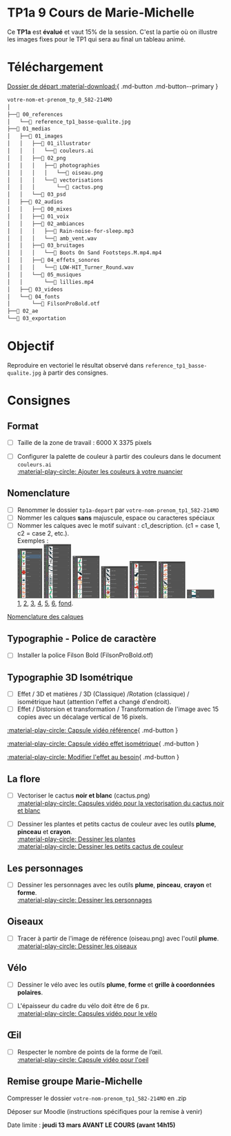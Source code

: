 # TP1a 9 Cours de Marie-Michelle

Ce **TP1a** est **évalué** et vaut 15% de la session. 
C'est la partie où on illustre les images fixes pour le TP1 qui sera au final un tableau animé.

# Téléchargement

[Dossier de départ :material-download:](./tp1a-depart.zip){ .md-button .md-button--primary }

```txt
votre-nom-et-prenom_tp_0_582-214MO
│
├──📁 00_references
│   └──📄 reference_tp1_basse-qualite.jpg
├──📁 01_medias
│   ├──📁 01_images
│   │   ├──📁 01_illustrator
│   │   │   └──📄 couleurs.ai
│   │   ├──📁 02_png
│   │   │   ├──📁 photographies
│   │   │   │   └──📄 oiseau.png
│   │   │   └──📁 vectorisations
│   │   │       └──📄 cactus.png
│   │   └──📁 03_psd
│   ├──📁 02_audios
│   │   ├──📁 00_mixes
│   │   ├──📁 01_voix
│   │   ├──📁 02_ambiances
│   │   │   ├──📄 Rain-noise-for-sleep.mp3
│   │   │   └──📄 amb_vent.wav
│   │   ├──📁 03_bruitages
│   │   │   └──📄 Boots On Sand Footsteps.M.mp4.mp4
│   │   ├──📁 04_effets_sonores
│   │   │   └──📄 LOW-HIT_Turner_Round.wav
│   │   └──📁 05_musiques
│   │       └──📄 lillies.mp4
│   ├──📁 03_videos
│   └──📁 04_fonts
│       └──📄 FilsonProBold.otf
├──📁 02_ae
└──📁 03_exportation
```

# Objectif

Reproduire en vectoriel le résultat observé dans `reference_tp1_basse-qualite.jpg` à partir des consignes.

# Consignes

## Format

- [ ] Taille de la zone de travail : 6000 X 3375 pixels
- [ ] Configurer la palette de couleur à partir des couleurs dans le document `couleurs.ai` <br>
[:material-play-circle: Ajouter les couleurs à votre nuancier](https://cmontmorency365-my.sharepoint.com/:v:/g/personal/flpilote_cmontmorency_qc_ca/EQDA8wHLT-dOgQFiAhko6rgBtkzuHq7hBAcEN96dDM_byg?nav=eyJyZWZlcnJhbEluZm8iOnsicmVmZXJyYWxBcHAiOiJPbmVEcml2ZUZvckJ1c2luZXNzIiwicmVmZXJyYWxBcHBQbGF0Zm9ybSI6IldlYiIsInJlZmVycmFsTW9kZSI6InZpZXciLCJyZWZlcnJhbFZpZXciOiJNeUZpbGVzTGlua0NvcHkifX0&e=KcxAbM)





## Nomenclature

- [ ] Renommer le dossier `tp1a-depart` par `votre-nom-prenom_tp1_582-214MO` 
- [ ] Nommer les calques **sans** majuscule, espace ou caracteres spéciaux
- [ ] Nommer les calques avec le motif suivant : c1_description. (c1 = case 1, c2 = case 2, etc.). <br>Exemples : <br><img src="capture-1.png" data-zoom-image="data-zoom-image" style="width:12%;"> <img src="capture-2.png" data-zoom-image="data-zoom-image" style="width:13%;;"> <img src="capture-3.png" data-zoom-image="data-zoom-image" style="width:13%;"> <img src="capture-4.png" data-zoom-image="data-zoom-image" style="width:13%;"> <img src="capture-5.png" data-zoom-image="data-zoom-image" style="width:13%;"> <img src="capture-6.png" data-zoom-image="data-zoom-image" style="width:13%;"> <img src="capture-bg.png" data-zoom-image="data-zoom-image" style="width:13%;"> <br>
    [1](capture-1.png), [2](capture-2.png), [3](capture-3.png), [4](capture-4.png), [5](capture-5.png), [6](capture-6.png), [fond](capture-bg.png).

[Nomenclature des calques](https://cmontmorency365.sharepoint.com/:f:/s/TIM-582214-Animation2d77/EhR-OzQO_t1KkGjAf0Wu6nMB38jUZ55LbFHtxw4f33XqFg?e=eZSTew)





## Typographie - Police de caractère
- [ ] Installer la police Filson Bold (FilsonProBold.otf)





## Typographie 3D Isométrique

- [ ] Effet / 3D et matières / 3D (Classique) /Rotation (classique) / isométrique haut (attention l'effet a changé d'endroit).
- [ ] Effet / Distorsion et transformation / Transformation de l'image avec 15 copies avec un décalage vertical de 16 pixels.
      
[:material-play-circle: Capsule vidéo référence](https://cmontmorency365.sharepoint.com/:v:/s/TIM-582214-Animation2d77/EcDgSLdxIqFGtxtUf-NnYUIBydssqkdAZ7lnx6CHJUIw0A?e=KoepdA){ .md-button }   

[:material-play-circle: Capsule vidéo effet isométrique](https://cmontmorency365.sharepoint.com/:v:/s/TIM-582214-Animation2d77/EWhHJDR4d8dLqQk6Ydf5JwIByxBq09dSlQE-TyI3ey6nsQ?e=6DPhiI){ .md-button } 

[:material-play-circle: Modifier l'effet au besoin](https://cmontmorency365.sharepoint.com/:v:/s/TIM-582214-Animation2d77/EZakrA8bd5pDl5icN3ZK-fUBBsJ8RFupt5gy5ARiQodK-A?e=MFbF0p){ .md-button }   





## La flore

- [ ] Vectoriser le cactus **noir et blanc** (cactus.png) <br>
[:material-play-circle: Capsules vidéo pour la vectorisation du cactus noir et blanc](https://cmontmorency365-my.sharepoint.com/:v:/g/personal/flpilote_cmontmorency_qc_ca/Ec6tAP8VMuxKod2-BHmi7qMBkNxP77IyzmJRVJbW0szlXw?nav=eyJyZWZlcnJhbEluZm8iOnsicmVmZXJyYWxBcHAiOiJPbmVEcml2ZUZvckJ1c2luZXNzIiwicmVmZXJyYWxBcHBQbGF0Zm9ybSI6IldlYiIsInJlZmVycmFsTW9kZSI6InZpZXciLCJyZWZlcnJhbFZpZXciOiJNeUZpbGVzTGlua0NvcHkifX0&e=Sa90lF)

- [ ] Dessiner les plantes et petits cactus de couleur avec les outils **plume**, **pinceau** et **crayon**. <br>
[:material-play-circle: Dessiner les plantes](https://cmontmorency365-my.sharepoint.com/:v:/g/personal/flpilote_cmontmorency_qc_ca/EaPTJx4EgjZDnCUIJidsn6wBOR5LjQFw5SswHnuHf7itZw?nav=eyJyZWZlcnJhbEluZm8iOnsicmVmZXJyYWxBcHAiOiJPbmVEcml2ZUZvckJ1c2luZXNzIiwicmVmZXJyYWxBcHBQbGF0Zm9ybSI6IldlYiIsInJlZmVycmFsTW9kZSI6InZpZXciLCJyZWZlcnJhbFZpZXciOiJNeUZpbGVzTGlua0NvcHkifX0&e=aWp5hV)<br>
[:material-play-circle: Dessiner les petits cactus de couleur](https://cmontmorency365-my.sharepoint.com/:v:/g/personal/flpilote_cmontmorency_qc_ca/EVgXZrtVe-hMmCmTK8lqiJcBZNHEq78aw_lfoTpjvEq4eg?nav=eyJyZWZlcnJhbEluZm8iOnsicmVmZXJyYWxBcHAiOiJPbmVEcml2ZUZvckJ1c2luZXNzIiwicmVmZXJyYWxBcHBQbGF0Zm9ybSI6IldlYiIsInJlZmVycmFsTW9kZSI6InZpZXciLCJyZWZlcnJhbFZpZXciOiJNeUZpbGVzTGlua0NvcHkifX0&e=DUFkak)




## Les personnages

- [ ] Dessiner les personnages avec les outils **plume**, **pinceau**, **crayon** et **forme**. <br>
[:material-play-circle: Dessiner les personnages](https://cmontmorency365-my.sharepoint.com/:v:/g/personal/flpilote_cmontmorency_qc_ca/EXGhiE0gOSJFvcmZcBn7LaABg8AXSy-7NTnPtwVv2yumPA?nav=eyJyZWZlcnJhbEluZm8iOnsicmVmZXJyYWxBcHAiOiJPbmVEcml2ZUZvckJ1c2luZXNzIiwicmVmZXJyYWxBcHBQbGF0Zm9ybSI6IldlYiIsInJlZmVycmFsTW9kZSI6InZpZXciLCJyZWZlcnJhbFZpZXciOiJNeUZpbGVzTGlua0NvcHkifX0&e=FllKte)




## Oiseaux

- [ ] Tracer à partir de l'image de référence (oiseau.png) avec l'outil **plume**. <br>
[:material-play-circle: Dessiner les oiseaux](https://cmontmorency365-my.sharepoint.com/:v:/g/personal/flpilote_cmontmorency_qc_ca/EXwY-cC1RVdEvf766A_ORK8BMyRZjrXZF2uB5p4YShApKQ?nav=eyJyZWZlcnJhbEluZm8iOnsicmVmZXJyYWxBcHAiOiJPbmVEcml2ZUZvckJ1c2luZXNzIiwicmVmZXJyYWxBcHBQbGF0Zm9ybSI6IldlYiIsInJlZmVycmFsTW9kZSI6InZpZXciLCJyZWZlcnJhbFZpZXciOiJNeUZpbGVzTGlua0NvcHkifX0&e=1X9Jju)




## Vélo

- [ ] Dessiner le vélo avec les outils **plume**, **forme** et **grille à coordonnées polaires**.
- [ ] L'épaisseur du cadre du vélo doit être de 6 px. <br>
[:material-play-circle: Capsules vidéo pour le vélo](https://cmontmorency365-my.sharepoint.com/:f:/g/personal/flpilote_cmontmorency_qc_ca/EqsNQZGOvCVOkkT8J7--z6gBKnkmfV0A5g4Nw1soQt-vGg?e=oU0IBl)





## Œil

- [ ] Respecter le nombre de points de la forme de l’œil. <br>
[:material-play-circle: Capsule vidéo pour l'oeil](https://cmontmorency365-my.sharepoint.com/:v:/g/personal/flpilote_cmontmorency_qc_ca/EWRd3uKMW9FNvyPtYpI_uKIBKTysx1wsU8KqrYnR3v4jwg?nav=eyJyZWZlcnJhbEluZm8iOnsicmVmZXJyYWxBcHAiOiJPbmVEcml2ZUZvckJ1c2luZXNzIiwicmVmZXJyYWxBcHBQbGF0Zm9ybSI6IldlYiIsInJlZmVycmFsTW9kZSI6InZpZXciLCJyZWZlcnJhbFZpZXciOiJNeUZpbGVzTGlua0NvcHkifX0&e=AWgUz8)




## Remise groupe Marie-Michelle

Compresser le dossier `votre-nom-prenom_tp1_582-214MO` en .zip

Déposer sur Moodle (instructions spécifiques pour la remise à venir)

Date limite : **jeudi 13 mars AVANT LE COURS (avant 14h15)**